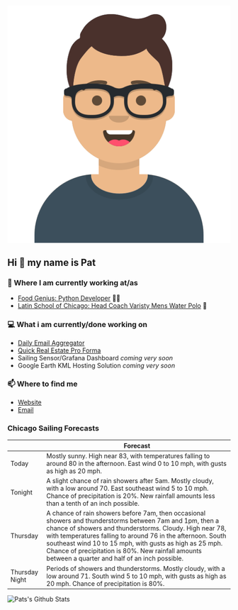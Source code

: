 [![Social banner for p-j-falconer](https://raw.githubusercontent.com/P-J-FALCONER/P-J-FALCONER/master/assets/avataaars.svg)](https://patfalconer.com/)
## Hi :wave: my name is Pat

### 💼 Where I am currently working at/as
- [Food Genius: Python Developer](https://getfoodgenius.com/) 🍔🐍
- [Latin School of Chicago: Head Coach Varisty Mens Water Polo](https://www.latinschool.org/) 🤽


### 💻 What i am currently/done working on
 - [Daily Email Aggregator](https://github.com/P-J-FALCONER/dott_daily_mail)
 - [Quick Real Estate Pro Forma](https://github.com/P-J-FALCONER/henry)
 - Sailing Sensor/Grafana Dashboard *coming very soon*
 - Google Earth KML Hosting Solution *coming very soon*

### 📫 Where to find me
 - [Website](https://patfalconer.com/)
 - [Email](mailto:patrick.j.falconer@gmail.com)


### Chicago Sailing Forecasts
|   | Forecast  |
|---|---|
| Today | Mostly sunny. High near 83, with temperatures falling to around 80 in the afternoon. East wind 0 to 10 mph, with gusts as high as 20 mph. |
| Tonight | A slight chance of rain showers after 5am. Mostly cloudy, with a low around 70. East southeast wind 5 to 10 mph. Chance of precipitation is 20%. New rainfall amounts less than a tenth of an inch possible. |
| Thursday | A chance of rain showers before 7am, then occasional showers and thunderstorms between 7am and 1pm, then a chance of showers and thunderstorms. Cloudy. High near 78, with temperatures falling to around 76 in the afternoon. South southeast wind 10 to 15 mph, with gusts as high as 25 mph. Chance of precipitation is 80%. New rainfall amounts between a quarter and half of an inch possible. |
| Thursday Night | Periods of showers and thunderstorms. Mostly cloudy, with a low around 71. South wind 5 to 10 mph, with gusts as high as 20 mph. Chance of precipitation is 80%. |

![Pats's Github Stats](https://github-readme-stats.vercel.app/api?username=p-j-falconer&show_icons=true&theme=radical)
